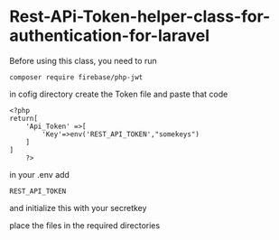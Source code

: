 # Rest-APi-Token-helper-class-for-authentication-for-laravel
Before using this class, you need  to run
```
composer require firebase/php-jwt

```
in cofig directory create the Token file and paste that code
```
<?php
return[
    'Api_Token' =>[
        'Key'=>env('REST_API_TOKEN',"somekeys")
    ]
]
    ?>
```

in your .env add 
```
REST_API_TOKEN 
```
and initialize this with your secretkey

place the files in the required directories

